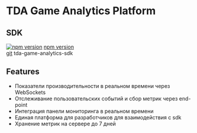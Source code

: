 # TDA Game Analytics Platform

## SDK 

[![npm version](https://www.npmjs.com/npm-avatar/eyJhbGciOiJIUzI1NiIsInR5cCI6IkpXVCJ9.eyJhdmF0YXJVUkwiOiJodHRwczovL3MuZ3JhdmF0YXIuY29tL2F2YXRhci9hNmQ2ZWU4NzI5MzQwOTlhYmE4ZmU3MTI5N2I2MjRkYT9zaXplPTUwJmRlZmF1bHQ9cmV0cm8ifQ.9Sr8v8qQVWqT8w9TTm92J2Yo91in5Rysyiy818_qbyg)](https://www.npmjs.com/package/tda-game-analytics-sdk) [npm version](https://www.npmjs.com/package/tda-game-analytics-sdk)  
[git](https://github.com/DeM0NChiCk/tda-game-analytics-sdk) tda-game-analytics-sdk

## Features

- Показатели производительности в реальном времени через WebSockets
- Отслеживание пользовательских событий и сбор метрик через end-point
- Интеграция панели мониторинга в реальном времени
- Единая платформа для разработчиков для взаимодействия с sdk
- Хранение метрик на сервере до 7 дней
